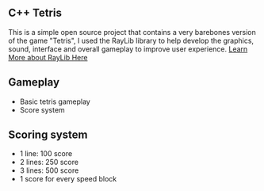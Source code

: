 ## C++ Tetris
This is a simple open source project that contains a very barebones version of the game "Tetris", I used the RayLib library to help develop the graphics, sound, interface and overall gameplay to improve user experience. [Learn More about RayLib Here](https://www.raylib.com)

## Gameplay
- Basic tetris gameplay
- Score system

## Scoring system
- 1 line: 100 score
- 2 lines: 250 score
- 3 lines: 500 score
- 1 score for every speed block
